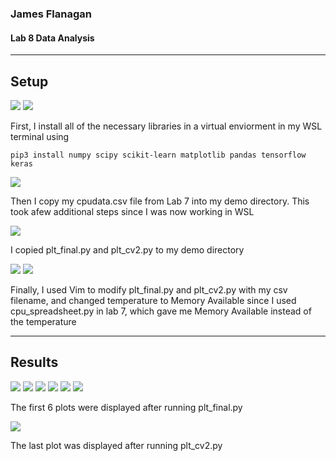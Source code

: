 ### James Flanagan
#### Lab 8 Data Analysis
---
Setup
---

![](libraryies1.png)
![](libraries2.png)

First, I install all of the necessary libraries in a virtual enviorment in my WSL terminal using 
```
pip3 install numpy scipy scikit-learn matplotlib pandas tensorflow keras
```

![](copyingsheet.png)

Then I copy my cpudata.csv file from Lab 7 into my demo directory. This took afew additional steps since I was now working in WSL


![](pythonscriptcopy.png)

I copied plt_final.py and plt_cv2.py to my demo directory

![](plt_finaledit.png)
![](plt_cv2.png)

Finally, I used Vim to modify plt_final.py and plt_cv2.py with my csv filename, and changed temperature to Memory Available since I used cpu_spreadsheet.py in lab 7, which gave me Memory Available instead of the temperature

---
Results
---

![](figure1.png)
![](figure2.png)
![](figure3.png)
![](figure4.png)
![](figure5.png)
![](figure6.png)

The first 6 plots were displayed after running plt_final.py

![](cv2.png)

The last plot was displayed after running plt_cv2.py



